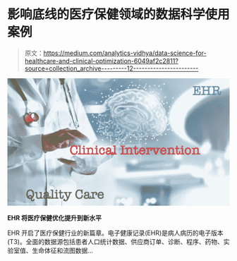 # 影响底线的医疗保健领域的数据科学使用案例

> 原文：<https://medium.com/analytics-vidhya/data-science-for-healthcare-and-clinical-optimization-6049af2c2811?source=collection_archive---------12----------------------->

![](img/6a82c939c5ab135d4c870c053d946c84.png)

**EHR 将医疗保健优化提升到新水平**

EHR 开启了医疗保健行业的新篇章。电子健康记录(EHR)是病人病历的电子版本(T3)。全面的数据源包括患者人口统计数据、供应商订单、诊断、程序、药物、实验室值、生命体征和流图数据…